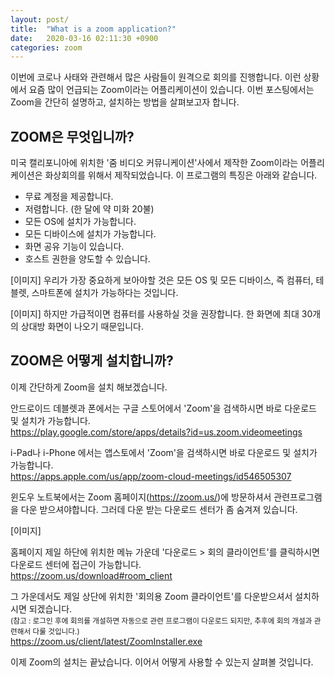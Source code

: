 ```yaml
---
layout: post/
title:  "What is a zoom application?"
date:   2020-03-16 02:11:30 +0900
categories: zoom
---
```

이번에 코로나 사태와 관련해서 많은 사람들이 원격으로 회의를 진행합니다. 
이런 상황에서 요즘 많이 언급되는 Zoom이라는 어플리케이션이 있습니다. 
이번 포스팅에서는 Zoom을 간단히 설명하고, 설치하는 방법을 살펴보고자 합니다. 

ZOOM은 무엇입니까?
---

미국 캘리포니아에 위치한 '줌 비디오 커뮤니케이션'사에서 제작한 Zoom이라는 어플리케이션은 화상회의를 위해서 제작되었습니다. 
이 프로그램의 특징은 아래와 같습니다.

- 무료 계정을 제공합니다.
- 저렴합니다. (한 달에 약 미화 20불)
- 모든 OS에 설치가 가능합니다.
- 모든 디바이스에 설치가 가능합니다.
- 화면 공유 기능이 있습니다.
- 호스트 권한을 양도할 수 있습니다.

[이미지]
우리가 가장 중요하게 보아야할 것은 모든 OS 및 모든 디바이스, 즉 컴퓨터, 테블렛, 스마트폰에 설치가 가능하다는 것입니다.

[이미지]
하지만 가급적이면 컴퓨터를 사용하실 것을 권장합니다. 
한 화면에 최대 30개의 상대방 화면이 나오기 때문입니다.
  
ZOOM은 어떻게 설치합니까?
---

이제 간단하게 Zoom을 설치 해보겠습니다.

안드로이드 데블렛과 폰에서는 구글 스토어에서 'Zoom'을 검색하시면 바로 다운로드 및 설치가 가능합니다.   
https://play.google.com/store/apps/details?id=us.zoom.videomeetings

i-Pad나 i-Phone 에서는 앱스토에서 'Zoom'을 검색하시면 바로 다운로드 및 설치가 가능합니다.   
https://apps.apple.com/us/app/zoom-cloud-meetings/id546505307

윈도우 노트북에서는 Zoom 홈페이지(https://zoom.us/)에 방문하셔서 관련프로그램을 다운 받으셔야합니다.
그러데 다운 받는 다운로드 센터가 좀 숨겨져 있습니다. 

[이미지]

홈페이지 제일 하단에 위치한 메뉴 가운데 '다운로드 > 회의 클라이언트'를 클릭하시면 다운로드 센터에 접근이 가능합니다.  
https://zoom.us/download#room_client

그 가운데서도 제일 상단에 위치한 '회의용 Zoom 클라이언트'를 다운받으셔서 설치하시면 되겠습니다.  
<small>
(참고 : 로그인 후에 회의를 개설하면 자동으로 관련 프로그램이 다운로드 되지만, 추후에 회의 개설과 관련해서 다룰 것입니다.)
</small>  
https://zoom.us/client/latest/ZoomInstaller.exe

이제 Zoom의 설치는 끝났습니다. 이어서 어떻게 사용할 수 있는지 살펴볼 것입니다.